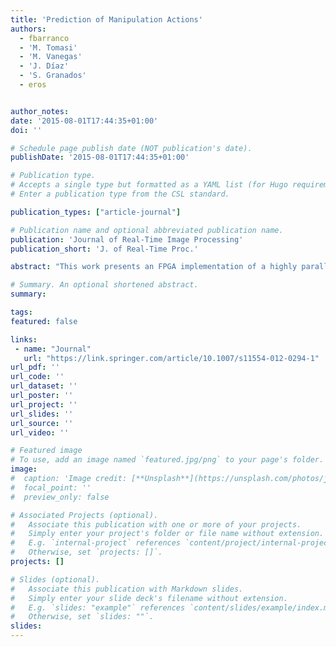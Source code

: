 ```yaml
---
title: 'Prediction of Manipulation Actions'
authors:
  - fbarranco
  - 'M. Tomasi'
  - 'M. Vanegas'
  - 'J. Díaz'
  - 'S. Granados'
  - eros


author_notes:
date: '2015-08-01T17:44:35+01:00'
doi: ''

# Schedule page publish date (NOT publication's date).
publishDate: '2015-08-01T17:44:35+01:00'

# Publication type.
# Accepts a single type but formatted as a YAML list (for Hugo requirements).
# Enter a publication type from the CSL standard.

publication_types: ["article-journal"]

# Publication name and optional abbreviated publication name.
publication: 'Journal of Real-Time Image Processing'
publication_short: 'J. of Real-Time Proc.'

abstract: "This work presents an FPGA implementation of a highly parallel architecture for the motion and disparity estimations of color images. Our system implements the well-known Lucas & Kanade algorithm with multi-scale extension for the computation of large displacements using color cues. We empirically fulfill the real-time requirements computing up to 32 and 36 frames per second for optical flow and disparity, respectively, with a 640 × 480 resolution. In this paper, we present our design technique based on fine pipelines, our architecture, and benchmarks of the different color-based alternatives analyzing the accuracy and resources utilization trade-off. We finally include some qualitative results and the resource utilization for our platform, concluding that we have obtained a system that manages a good trade-off between the increase in resources and the improvement in precision and the density of our results compared with other approaches described in the literature."

# Summary. An optional shortened abstract.
summary:

tags:
featured: false

links:
 - name: "Journal"
   url: "https://link.springer.com/article/10.1007/s11554-012-0294-1"
url_pdf: ''
url_code: ''
url_dataset: ''
url_poster: ''
url_project: ''
url_slides: ''
url_source: ''
url_video: ''

# Featured image
# To use, add an image named `featured.jpg/png` to your page's folder.
image:
#  caption: 'Image credit: [**Unsplash**](https://unsplash.com/photos/jdD8gXaTZsc)'
#  focal_point: ''
#  preview_only: false

# Associated Projects (optional).
#   Associate this publication with one or more of your projects.
#   Simply enter your project's folder or file name without extension.
#   E.g. `internal-project` references `content/project/internal-project/index.md`.
#   Otherwise, set `projects: []`.
projects: []

# Slides (optional).
#   Associate this publication with Markdown slides.
#   Simply enter your slide deck's filename without extension.
#   E.g. `slides: "example"` references `content/slides/example/index.md`.
#   Otherwise, set `slides: ""`.
slides:
---
```

